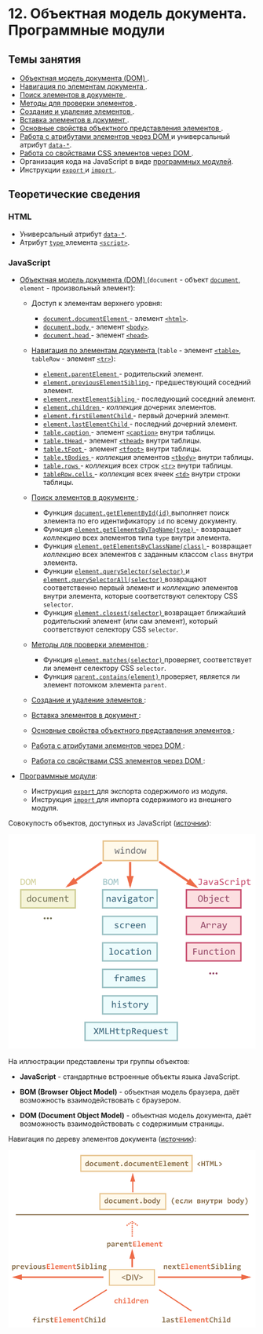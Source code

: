 # 12. Объектная модель документа. Программные модули

## Темы занятия

- [Объектная модель документа (DOM)
](https://developer.mozilla.org/ru/docs/DOM/DOM_Reference).
- [Навигация по элементам документа
](https://learn.javascript.ru/traversing-dom).
- [Поиск элементов в документе
](https://learn.javascript.ru/searching-elements-dom).
- [Методы для проверки элементов
](https://learn.javascript.ru/compare-document-position).
- [Создание и удаление элементов
](https://learn.javascript.ru/modifying-document).
- [Вставка элементов в документ
](https://learn.javascript.ru/multi-insert).
- [Основные свойства объектного представления элементов
](https://learn.javascript.ru/basic-dom-node-properties).
- [Работа с атрибутами элементов через DOM
](https://learn.javascript.ru/attributes-and-custom-properties) и универсальный
атрибут [`data-*`](https://webref.ru/html/attr/data).
- [Работа со свойствами CSS элементов через DOM
](https://learn.javascript.ru/attributes-and-custom-properties).
- Организация кода на JavaScript в виде
[программных модулей](https://learn.javascript.ru/modules).
- Инструкции [`export`
](https://developer.mozilla.org/ru/docs/Web/JavaScript/Reference/Statements/export)
и [`import`
](https://developer.mozilla.org/ru/docs/Web/JavaScript/Reference/Statements/import).

## Теоретические сведения

### HTML

- Универсальный атрибут [`data-*`](https://webref.ru/html/attr/data).
- Атрибут [`type`
](https://developer.mozilla.org/ru/docs/Web/HTML/Element/script) элемента
[`<script>`](https://webref.ru/html/script).

### JavaScript

- [Объектная модель документа (DOM)
](https://developer.mozilla.org/ru/docs/DOM/DOM_Reference) (`document` - объект
[`document`](https://developer.mozilla.org/ru/docs/Web/API/Document),
`element` - произвольный элемент):

  - Доступ к элементам верхнего уровня:
    
    - [`document.documentElement`
    ](https://developer.mozilla.org/ru/docs/Web/API/Document/documentElement) -
    элемент [`<html>`](https://webref.ru/html/html).
    - [`document.body`
    ](https://developer.mozilla.org/ru/docs/Web/API/Document/body) -
    элемент [`<body>`](https://webref.ru/html/body).
    - [`document.head`
    ](https://developer.mozilla.org/ru/docs/Web/API/Document/head) -
    элемент [`<head>`](https://webref.ru/html/head).
    
  - [Навигация по элементам документа
  ](https://learn.javascript.ru/traversing-dom) (`table` - элемент
  [`<table>`](https://webref.ru/html/table), `tableRow` - элемент
  [`<tr>`](https://webref.ru/html/tr)):
  
    - [`element.parentElement`
    ](https://developer.mozilla.org/ru/docs/Web/API/Node/parentElement) -
    родительский элемент.
    - [`element.previousElementSibling`
    ](https://developer.mozilla.org/ru/docs/Web/API/NonDocumentTypeChildNode/previousElementSibling) - 
    предшествующий соседний элемент.
    - [`element.nextElementSibling`
    ](https://developer.mozilla.org/ru/docs/Web/API/NonDocumentTypeChildNode/nextElementSibling) - 
    последующий соседний элемент.
    - [`element.children`
    ](https://developer.mozilla.org/ru/docs/Web/API/ParentNode/children) - 
    _коллекция_ дочерних элементов.
    - [`element.firstElementChild`
    ](https://developer.mozilla.org/ru/docs/Web/API/ParentNode/firstElementChild) -
    первый дочерний элемент.
    - [`element.lastElementChild`
    ](https://developer.mozilla.org/ru/docs/Web/API/ParentNode/lastElementChild) -
    последний дочерний элемент.     
    - [`table.caption`
    ](https://developer.mozilla.org/en-US/docs/Web/API/HTMLTableElement/caption) -
    элемент [`<caption>`](https://webref.ru/html/caption) внутри таблицы.
    - [`table.tHead`
    ](https://developer.mozilla.org/en-US/docs/Web/API/HTMLTableElement/tHead) -
    элемент [`<thead>`](https://webref.ru/html/thead) внутри таблицы.
    - [`table.tFoot`
    ](https://developer.mozilla.org/en-US/docs/Web/API/HTMLTableElement/tFoot) -
    элемент [`<tfoot>`](https://webref.ru/html/tfoot) внутри таблицы.
    - [`table.tBodies`
    ](https://developer.mozilla.org/en-US/docs/Web/API/HTMLTableElement/tBodies) -
    _коллекция_ элементов [`<tbody>`](https://webref.ru/html/tbody) внутри 
    таблицы.
    - [`table.rows`
    ](https://developer.mozilla.org/en-US/docs/Web/API/HTMLTableElement/rows) -
    _коллекция_ всех строк [`<tr>`](https://webref.ru/html/tr) внутри таблицы.
    - [`tableRow.cells`
    ](https://developer.mozilla.org/en-US/docs/Web/API/HTMLTableRowElement) -
    _коллекция_ всех ячеек [`<td>`](https://webref.ru/html/td) внутри 
    строки таблицы.
    
  - [Поиск элементов в документе
    ](https://learn.javascript.ru/searching-elements-dom):
  
    - Функция [`document.getElementById(id)`
    ](https://developer.mozilla.org/ru/docs/Web/API/Document/getElementById)
    выполняет поиск элемента по его идентификатору `id` по всему документу.
    - Функция [`element.getElementsByTagName(type)`
    ](https://developer.mozilla.org/en-US/docs/Web/API/Document/getElementsByName) -
    возвращает _коллекцию_ всех элементов типа `type` внутри элемента.
    - Функция [`element.getElementsByClassName(class)`
    ](https://developer.mozilla.org/ru/docs/Web/API/Element/getElementsByClassName) -
    возвращает _коллекцию_ всех элементов с заданным классом `class` внутри 
    элемента.
    - Функции [`element.querySelector(selector)`
    ](https://developer.mozilla.org/ru/docs/Web/API/Element/querySelector) и
    [`element.querySelectorAll(selector)`
    ](https://developer.mozilla.org/ru/docs/Web/API/Element/querySelectorAll)
    возвращают соответственно первый элемент и _коллекцию_ элементов внутри
    элемента, которые соответствуют селектору CSS `selector`.
    - Функция [`element.closest(selector)`
    ](https://developer.mozilla.org/ru/docs/Web/API/Element/closest) 
    возвращает ближайший родительский элемент (или сам элемент), который 
    соответствуют селектору CSS `selector`.    
    
  - [Методы для проверки элементов
  ](https://learn.javascript.ru/compare-document-position):
  
    - Функция [`element.matches(selector)`
    ](https://developer.mozilla.org/en-US/docs/Web/API/Element/matches) 
    проверяет, соответствует ли элемент селектору CSS `selector`.  
    - Функция [`parent.contains(element)`
    ](https://developer.mozilla.org/ru/docs/Web/API/Node/contains) 
    проверяет, является ли элемент потомком элемента `parent`.
  
  - [Создание и удаление элементов
  ](https://learn.javascript.ru/modifying-document):
  
  - [Вставка элементов в документ
  ](https://learn.javascript.ru/multi-insert):
  
  - [Основные свойства объектного представления элементов
  ](https://learn.javascript.ru/basic-dom-node-properties):
  
  - [Работа с атрибутами элементов через DOM
  ](https://learn.javascript.ru/attributes-and-custom-properties):
  
  - [Работа со свойствами CSS элементов через DOM
  ](https://learn.javascript.ru/attributes-and-custom-properties):
    
- [Программные модули](https://learn.javascript.ru/modules):

  - Инструкция [`export`
  ](https://developer.mozilla.org/ru/docs/Web/JavaScript/Reference/Statements/export)
  для экспорта содержимого из модуля.
  - Инструкция [`import`
  ](https://developer.mozilla.org/ru/docs/Web/JavaScript/Reference/Statements/import)
  для импорта содержимого из внешнего модуля.

Совокупость объектов, доступных из JavaScript
([источник](https://learn.javascript.ru/browser-environment)):

![Совокупость объектов, доступных из JavaScript](./assets/object_models.png)

На иллюстрации представлены три группы объектов:

- **JavaScript** - стандартные встроенные объекты языка JavaScript.

- **BOM (Browser Object Model)** - объектная модель браузера, даёт возможность 
взаимодействовать с браузером.

- **DOM (Document Object Model)** - объектная модель документа, даёт 
возможность взаимодействовать с содержимым страницы.

Навигация по дереву элементов документа
([источник](https://learn.javascript.ru/traversing-dom)):

![Навигация по дереву элементов документа](./assets/dom_navigation.png)

<script-button/>

<disqus-comments
  page-uuid="4d519cee-a0db-4708-8978-1de79cdde5ef"
  page-title="12. Объектная модель документа. Программные модули
    | Практические занятия"/>
